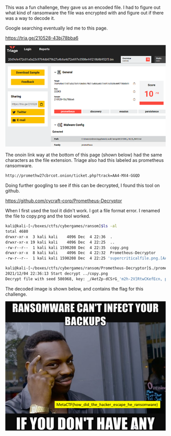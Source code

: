 This was a fun challenge, they gave us an encoded file. I had to figure out what kind of ransomware the file was encrypted with and figure out if there was a way to decode it. 

Google searching eventually led me to this page. 

https://tria.ge/210528-43bj78bba6

![](1.png)

The onoin link way at the bottom of this page (shown below) had the same characters as the file extension. Triage also had this labeled as prometheus ransomware. 

```sh
http://promethw27cbrcot.onion/ticket.php?track=AA4-MX4-GGQD
```

Doing further googling to see if this can be decrypted, I found this tool on github.

https://github.com/cycraft-corp/Prometheus-Decryptor

When I first used the tool it didn't work. I got a file format error. I renamed the file to copy.png and the tool worked. 

```sh
kali@kali-[~/boxes/ctfs/cybergames/ransom]$ls -al
total 4680
drwxr-xr-x  3 kali kali    4096 Dec  4 22:36  .
drwxr-xr-x 19 kali kali    4096 Dec  4 22:25  ..
-rw-r--r--  1 kali kali 1590208 Dec  4 22:35  copy.png
drwxr-xr-x  8 kali kali    4096 Dec  4 22:32  Prometheus-Decryptor
-rw-r--r--  1 kali kali 1590208 Dec  4 22:25 'supercriticalfile.png.[AA4-MX4-GGQD]'
```


```sh
kali@kali-[~/boxes/ctfs/cybergames/ransom/Prometheus-Decryptor]$./prometheus_decrypt -i ../copy.png -o ../decoded
2021/12/04 22:36:13 Start decrypt ../copy.png
Decrypt file with seed 586968, key: _/AetZp-dCSrG_'m2h-2V]RtwCKefEcn, path: ../586968_decoded
```

The decoded image is shown below, and contains the flag for this challenge. 

![](2.png)

